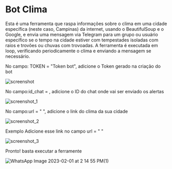 # Bot Clima
Esta é uma ferramenta que raspa informações sobre o clima em uma cidade específica (neste caso, Campinas) da internet, usando o BeautifulSoup e o Google, e envia uma mensagem via Telegram para um grupo ou usuário específico se o tempo na cidade estiver com tempestades isoladas com raios e trovões ou chuvas com trovoadas. A ferramenta é executada em loop, verificando periodicamente o clima e enviando a mensagem se necessário.

No campo: TOKEN = "Token bot", adicione o Token gerado na criação do bot

![screenshot](https://user-images.githubusercontent.com/122631576/216111113-58ff0858-c30f-478c-a0fa-abb24ba08cb0.png)

No campo:id_chat = , adicione o ID do chat onde vai ser enviado os alertas 

![screenshot_1](https://user-images.githubusercontent.com/122631576/216111871-c49cf893-fa29-4f8c-808c-f8c864e744b6.png)

No campo:url = " ",  adicione o link do clima da sua cidade

![screenshot_2](https://user-images.githubusercontent.com/122631576/216112074-feb0d6bc-75c6-449c-9c35-80ea2606de55.png)

Exemplo
Adicione esse link no campo url = " "

![screenshot_3](https://user-images.githubusercontent.com/122631576/216113290-d5c9a248-4bf2-46eb-8515-458c740d5f5a.png)


Pronto! 
basta executar a ferramente 

![WhatsApp Image 2023-02-01 at 2 14 55 PM(1)](https://user-images.githubusercontent.com/122631576/216114261-604fd5b2-61f0-4f0b-baee-1f0a93a46fa3.jpeg)
